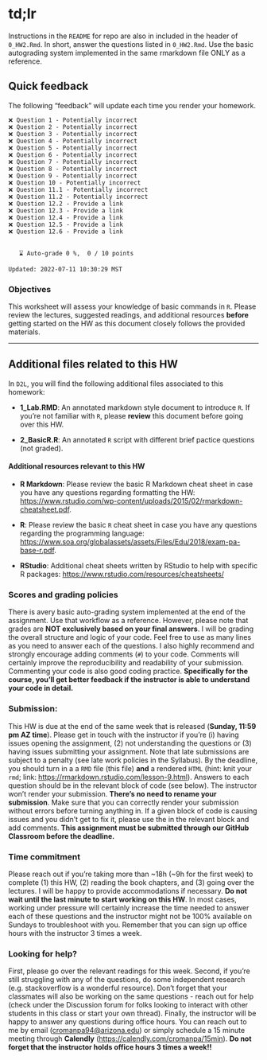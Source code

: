 td;lr
=====

Instructions in the `README` for repo are also in included in the header
of `0_HW2.Rmd`. In short, answer the questions listed in `0_HW2.Rmd`.
Use the basic autograding system implemented in the same rmarkdown file
ONLY as a reference.

Quick feedback
--------------

The following “feedback” will update each time you render your homework.

    ❌ Question 1 - Potentially incorrect
    ❌ Question 2 - Potentially incorrect
    ❌ Question 3 - Potentially incorrect
    ❌ Question 4 - Potentially incorrect
    ❌ Question 5 - Potentially incorrect
    ❌ Question 6 - Potentially incorrect
    ❌ Question 7 - Potentially incorrect
    ❌ Question 8 - Potentially incorrect
    ❌ Question 9 - Potentially incorrect
    ❌ Question 10 - Potentially incorrect
    ❌ Question 11.1 - Potentially incorrect
    ❌ Question 11.2 - Potentially incorrect
    ❌ Question 12.2 - Provide a link
    ❌ Question 12.3 - Provide a link
    ❌ Question 12.4 - Provide a link
    ❌ Question 12.5 - Provide a link
    ❌ Question 12.6 - Provide a link


       ⌛ Auto-grade 0 %,  0 / 10 points

    Updated: 2022-07-11 10:30:29 MST

### Objectives

This worksheet will assess your knowledge of basic commands in `R`.
Please review the lectures, suggested readings, and additional resources
**before** getting started on the HW as this document closely follows
the provided materials.

------------------------------------------------------------------------

Additional files related to this HW
-----------------------------------

In `D2L`, you will find the following additional files associated to
this homework:

-   **1\_Lab.RMD**: An annotated markdown style document to introduce
    `R`. If you’re not familiar with `R`, please **review** this
    document before going over this HW.

-   **2\_BasicR.R**: An annotated `R` script with different brief
    pactice questions (not graded).

#### Additional resources relevant to this HW

-   **R Markdown**: Please review the basic R Markdown cheat sheet in
    case you have any questions regarding formatting the HW:
    <a href="https://www.rstudio.com/wp-content/uploads/2015/02/rmarkdown-cheatsheet.pdf" class="uri">https://www.rstudio.com/wp-content/uploads/2015/02/rmarkdown-cheatsheet.pdf</a>.

-   **R**: Please review the basic `R` cheat sheet in case you have any
    questions regarding the programming language:
    <a href="https://www.soa.org/globalassets/assets/Files/Edu/2018/exam-pa-base-r.pdf" class="uri">https://www.soa.org/globalassets/assets/Files/Edu/2018/exam-pa-base-r.pdf</a>.

-   **RStudio**: Additional cheat sheets written by RStudio to help with
    specific R packages:
    <a href="https://www.rstudio.com/resources/cheatsheets/" class="uri">https://www.rstudio.com/resources/cheatsheets/</a>

### Scores and grading policies

There is avery basic auto-grading system implemented at the end of the
assignment. Use that workflow as a reference. However, please note that
grades are **NOT exclusively based on your final answers**. I will be
grading the overall structure and logic of your code. Feel free to use
as many lines as you need to answer each of the questions. I also highly
recommend and strongly encourage adding comments (`#`) to your code.
Comments will certainly improve the reproducibility and readability of
your submission. Commenting your code is also good coding practice.
**Specifically for the course, you’ll get better feedback if the
instructor is able to understand your code in detail.**

### Submission:

This HW is due at the end of the same week that is released (**Sunday,
11:59 pm AZ time**). Please get in touch with the instructor if you’re
(i) having issues opening the assignment, (2) not understanding the
questions or (3) having issues submitting your assignment. Note that
late submissions are subject to a penalty (see late work policies in the
Syllabus). By the deadline, you should turn in a a `RMD` file (this
file) **and** a rendered `HTML` (hint: knit your `rmd`; link:
<a href="https://rmarkdown.rstudio.com/lesson-9.html" class="uri">https://rmarkdown.rstudio.com/lesson-9.html</a>).
Answers to each question should be in the relevant block of code (see
below). The instructor won’t render your submission. **There’s no need
to rename your submission**. Make sure that you can correctly render
your submission without errors before turning anything in. If a given
block of code is causing issues and you didn’t get to fix it, please use
the in the relevant block and add comments. **This assignment must be
submitted through our GitHub Classroom before the deadline.**

### Time commitment

Please reach out if you’re taking more than ~18h (~9h for the first
week) to complete (1) this HW, (2) reading the book chapters, and (3)
going over the lectures. I will be happy to provide accommodations if
necessary. **Do not wait until the last minute to start working on this
HW**. In most cases, working under pressure will certainly increase the
time needed to answer each of these questions and the instructor might
not be 100% available on Sundays to troubleshoot with you. Remember that
you can sign up office hours with the instructor 3 times a week.

### Looking for help?

First, please go over the relevant readings for this week. Second, if
you’re still struggling with any of the questions, do some independent
research (e.g. stackoverflow is a wonderful resource). Don’t forget that
your classmates will also be working on the same questions - reach out
for help (check under the Discussion forum for folks looking to interact
with other students in this class or start your own thread). Finally,
the instructor will be happy to answer any questions during office
hours. You can reach out to me by email
(<a href="mailto:cromanpa94@arizona.edu" class="email">cromanpa94@arizona.edu</a>)
or simply schedule a 15 minute meeting through **Calendly**
(<a href="https://calendly.com/cromanpa/15min" class="uri">https://calendly.com/cromanpa/15min</a>).
**Do not forget that the instructor holds office hours 3 times a
week!!**
